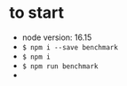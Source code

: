 to start
===
- node version: 16.15
- `$ npm i --save benchmark`
- `$ npm i`
- `$ npm run benchmark`
- 